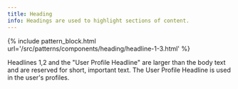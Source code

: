 ```yaml
---
title: Heading
info: Headings are used to highlight sections of content.
---
```



{% include pattern_block.html url='/src/patterns/components/heading/headline-1-3.html' %}

Headlines 1,2 and the "User Profile Headline" are larger than the body text and are reserved for short, important text.
The User Profile Headline is used in the user's profiles.